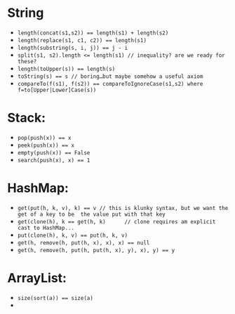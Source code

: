 String
======
* `length(concat(s1,s2)) == length(s1) + length(s2)`
* `length(replace(s1, c1, c2)) == length(s1)`
* `length(substring(s, i, j)) == j - i`
* `split(s1, s2).length <= length(s1) // inequality? are we ready for these?`
* `length(toUpper(s)) == length(s)`
* `toString(s) == s // boring…but maybe somehow a useful axiom`
* `compareTo(f(s1), f(s2)) == compareToIgnoreCase(s1,s2) where f=to[Upper|Lower]Case(s))`

Stack:
=======
* `pop(push(x)) == x`
* `peek(push(x)) == x`
* `empty(push(x)) == False`
* `search(push(x), x) == 1`

HashMap:
=======
* `get(put(h, k, v), k) == v // this is klunky syntax, but we want the get of a key to be 
  the value put with that key`
* `get(clone(h), k == get(h, k)      // clone requires am explicit cast to HashMap...`
* `put(clone(h), k, v) == put(h, k, v)`
* `get(h, remove(h, put(h, x), x), x) == null`
* `get(h, remove(h, put(h, put(h, x), y), x), y) == y`


ArrayList:
=========
* `size(sort(a)) == size(a)`
* 
